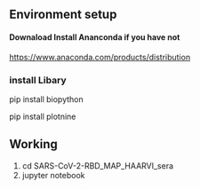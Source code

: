 
## Environment setup

#### Downaload Install Ananconda if you have not

https://www.anaconda.com/products/distribution

###  install Libary

 pip install biopython

 pip install plotnine



## Working

1. cd SARS-CoV-2-RBD_MAP_HAARVI_sera
2. jupyter notebook

